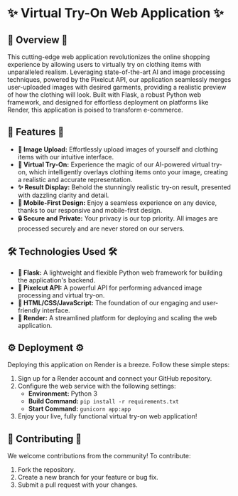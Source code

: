 # ✨ Virtual Try-On Web Application ✨

## 🌟 Overview 🌟

This cutting-edge web application revolutionizes the online shopping experience by allowing users to virtually try on clothing items with unparalleled realism. Leveraging state-of-the-art AI and image processing techniques, powered by the Pixelcut API, our application seamlessly merges user-uploaded images with desired garments, providing a realistic preview of how the clothing will look. Built with Flask, a robust Python web framework, and designed for effortless deployment on platforms like Render, this application is poised to transform e-commerce.

## 🚀 Features 🚀

*   **📸 Image Upload:** Effortlessly upload images of yourself and clothing items with our intuitive interface.
*   **👗 Virtual Try-On:** Experience the magic of our AI-powered virtual try-on, which intelligently overlays clothing items onto your image, creating a realistic and accurate representation.
*   **✨ Result Display:** Behold the stunningly realistic try-on result, presented with dazzling clarity and detail.
*   **📱 Mobile-First Design:** Enjoy a seamless experience on any device, thanks to our responsive and mobile-first design.
*   **🔒 Secure and Private:** Your privacy is our top priority. All images are processed securely and are never stored on our servers.

## 🛠️ Technologies Used 🛠️

*   **🐍 Flask:** A lightweight and flexible Python web framework for building the application's backend.
*   **🧠 Pixelcut API:** A powerful API for performing advanced image processing and virtual try-on.
*   **🎨 HTML/CSS/JavaScript:** The foundation of our engaging and user-friendly interface.
*   **🚀 Render:** A streamlined platform for deploying and scaling the web application.

## ⚙️ Deployment ⚙️

Deploying this application on Render is a breeze. Follow these simple steps:

1.  Sign up for a Render account and connect your GitHub repository.
2.  Configure the web service with the following settings:
    *   **Environment:** Python 3
    *   **Build Command:** `pip install -r requirements.txt`
    *   **Start Command:** `gunicorn app:app`
3.  Enjoy your live, fully functional virtual try-on web application!

## 🙌 Contributing 🙌

We welcome contributions from the community! To contribute:

1.  Fork the repository.
2.  Create a new branch for your feature or bug fix.
3.  Submit a pull request with your changes.




